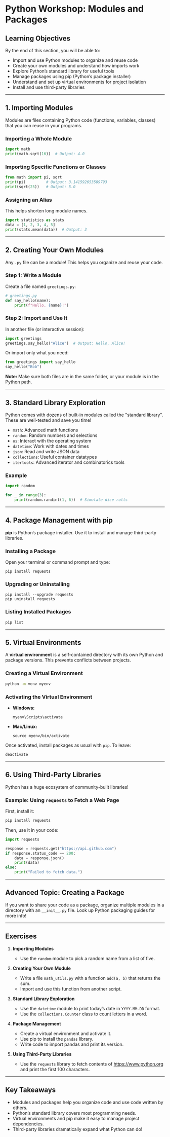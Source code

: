 # Python Workshop: Modules and Packages

## Learning Objectives

By the end of this section, you will be able to:
- Import and use Python modules to organize and reuse code
- Create your own modules and understand how imports work
- Explore Python’s standard library for useful tools
- Manage packages using pip (Python’s package installer)
- Understand and set up virtual environments for project isolation
- Install and use third-party libraries

---

## 1. Importing Modules

Modules are files containing Python code (functions, variables, classes) that you can reuse in your programs.

### Importing a Whole Module

```python
import math
print(math.sqrt(16))  # Output: 4.0
```

### Importing Specific Functions or Classes

```python
from math import pi, sqrt
print(pi)         # Output: 3.141592653589793
print(sqrt(25))   # Output: 5.0
```

### Assigning an Alias

This helps shorten long module names.

```python
import statistics as stats
data = [1, 2, 3, 4, 5]
print(stats.mean(data))  # Output: 3
```

---

## 2. Creating Your Own Modules

Any `.py` file can be a module! This helps you organize and reuse your code.

### Step 1: Write a Module

Create a file named `greetings.py`:

```python
# greetings.py
def say_hello(name):
    print(f"Hello, {name}!")
```

### Step 2: Import and Use It

In another file (or interactive session):

```python
import greetings
greetings.say_hello("Alice")  # Output: Hello, Alice!
```

Or import only what you need:

```python
from greetings import say_hello
say_hello("Bob")
```

**Note:** Make sure both files are in the same folder, or your module is in the Python path.

---

## 3. Standard Library Exploration

Python comes with dozens of built-in modules called the "standard library". These are well-tested and save you time!

- `math`: Advanced math functions
- `random`: Random numbers and selections
- `os`: Interact with the operating system
- `datetime`: Work with dates and times
- `json`: Read and write JSON data
- `collections`: Useful container datatypes
- `itertools`: Advanced iterator and combinatorics tools

### Example

```python
import random

for _ in range(3):
    print(random.randint(1, 6))  # Simulate dice rolls
```

---

## 4. Package Management with pip

**pip** is Python’s package installer. Use it to install and manage third-party libraries.

### Installing a Package

Open your terminal or command prompt and type:

```
pip install requests
```

### Upgrading or Uninstalling

```
pip install --upgrade requests
pip uninstall requests
```

### Listing Installed Packages

```
pip list
```

---

## 5. Virtual Environments

A **virtual environment** is a self-contained directory with its own Python and package versions. This prevents conflicts between projects.

### Creating a Virtual Environment

```bash
python -m venv myenv
```

### Activating the Virtual Environment

- **Windows:**
  ```
  myenv\Scripts\activate
  ```
- **Mac/Linux:**
  ```
  source myenv/bin/activate
  ```

Once activated, install packages as usual with `pip`. To leave:

```
deactivate
```

---

## 6. Using Third-Party Libraries

Python has a huge ecosystem of community-built libraries!

### Example: Using `requests` to Fetch a Web Page

First, install it:  
```bash
pip install requests
```

Then, use it in your code:

```python
import requests

response = requests.get("https://api.github.com")
if response.status_code == 200:
    data = response.json()
    print(data)
else:
    print("Failed to fetch data.")
```

---

## Advanced Topic: Creating a Package

If you want to share your code as a package, organize multiple modules in a directory with an `__init__.py` file. Look up Python packaging guides for more info!

---

## Exercises

1. **Importing Modules**
    - Use the `random` module to pick a random name from a list of five.

2. **Creating Your Own Module**
    - Write a file `math_utils.py` with a function `add(a, b)` that returns the sum.
    - Import and use this function from another script.

3. **Standard Library Exploration**
    - Use the `datetime` module to print today’s date in `YYYY-MM-DD` format.
    - Use the `collections.Counter` class to count letters in a word.

4. **Package Management**
    - Create a virtual environment and activate it.
    - Use pip to install the `pandas` library.
    - Write code to import pandas and print its version.

5. **Using Third-Party Libraries**
    - Use the `requests` library to fetch contents of https://www.python.org and print the first 100 characters.

---

## Key Takeaways

- Modules and packages help you organize code and use code written by others.
- Python’s standard library covers most programming needs.
- Virtual environments and pip make it easy to manage project dependencies.
- Third-party libraries dramatically expand what Python can do!

